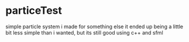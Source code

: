# particeTest
simple particle system i made for something else
it ended up being a little bit less simple than i wanted, but its still good
using c++ and sfml
